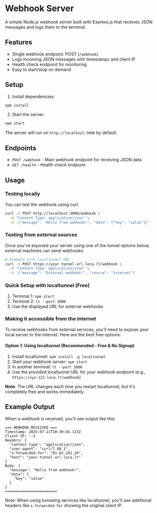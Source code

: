 # Webhook Server

A simple Node.js webhook server built with Express.js that receives JSON messages and logs them to the terminal.

## Features

- Single webhook endpoint: POST (`/webhook`)
- Logs incoming JSON messages with timestamps and client IP
- Health check endpoint for monitoring
- Easy to start/stop on demand

## Setup

1. Install dependencies:
```bash
npm install
```

2. Start the server:
```bash
npm start
```

The server will run on `http://localhost:3000` by default.

## Endpoints

- `POST /webhook` - Main webhook endpoint for receiving JSON data
- `GET /health` - Health check endpoint

## Usage

### Testing locally
You can test the webhook using curl:

```bash
curl -X POST http://localhost:3000/webhook \
  -H "Content-Type: application/json" \
  -d '{"message": "Hello from webhook!", "data": {"key": "value"}}'
```

### Testing from external sources
Once you've exposed your server using one of the tunnel options below, external machines can send webhooks:

```bash
# Example with localtunnel URL
curl -X POST https://your-tunnel-url.loca.lt/webhook \
  -H "Content-Type: application/json" \
  -d '{"message": "External webhook!", "source": "internet"}'
```

### Quick Setup with localtunnel (Free)
1. Terminal 1: `npm start`
2. Terminal 2: `lt --port 3000`
3. Use the displayed URL for external webhooks

### Making it accessible from the internet

To receive webhooks from external services, you'll need to expose your local server to the internet. Here are the best free options:

#### Option 1: Using localtunnel (Recommended - Free & No Signup)
1. Install localtunnel: `npm install -g localtunnel`
2. Start your webhook server: `npm start`
3. In another terminal: `lt --port 3000`
4. Use the provided localtunnel URL for your webhook endpoint (e.g., `https://xyz-123.loca.lt/webhook`)

**Note**: The URL changes each time you restart localtunnel, but it's completely free and works immediately.


## Example Output

When a webhook is received, you'll see output like this:

```
=== WEBHOOK RECEIVED ===
Timestamp: 2025-07-11T10:30:45.123Z
Client IP: ::1
Headers: {
  "content-type": "application/json",
  "user-agent": "curl/7.88.1",
  "x-forwarded-for": "81.82.241.24",
  "host": "your-tunnel-url.loca.lt"
}
Body: {
  "message": "Hello from webhook!",
  "data": {
    "key": "value"
  }
}
========================
```

Note: When using tunneling services like localtunnel, you'll see additional headers like `x-forwarded-for` showing the original client IP.
